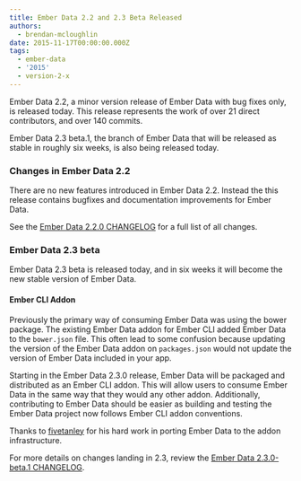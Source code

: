 ```yaml
---
title: Ember Data 2.2 and 2.3 Beta Released
authors:
  - brendan-mcloughlin
date: 2015-11-17T00:00:00.000Z
tags:
  - ember-data
  - '2015'
  - version-2-x
---
```



Ember Data 2.2, a minor version release of Ember Data with bug fixes
only, is released today. This release represents the work of over 21
direct contributors, and over 140 commits.

Ember Data 2.3 beta.1, the branch of Ember Data that will be released
as stable in roughly six weeks, is also being released today.

### Changes in Ember Data 2.2

There are no new features introduced in Ember Data 2.2. Instead the
this release contains bugfixes and documentation improvements for
Ember Data.

See the [Ember Data 2.2.0 CHANGELOG](https://github.com/emberjs/data/blob/v2.2.0/CHANGELOG.md) for a full list of all changes.


### Ember Data 2.3 beta

Ember Data 2.3 beta is released today, and in six weeks it will become the
new stable version of Ember Data.

#### Ember CLI Addon

Previously the primary way of consuming Ember Data was using the bower
package. The existing Ember Data addon for Ember CLI added Ember Data
to the `bower.json` file. This often lead to some confusion because
updating the version of the Ember Data addon on `packages.json` would
not update the version of Ember Data included in your app.


Starting in the Ember Data 2.3.0 release, Ember Data will be packaged
and distributed as an Ember CLI addon. This will allow users to
consume Ember Data in the same way that they would any other
addon. Additionally, contributing to Ember Data should be easier as
building and testing the Ember Data project now follows Ember CLI
addon conventions.

Thanks to [fivetanley](https://github.com/fivetanley) for his hard
work in porting Ember Data to the addon infrastructure.

For more details on changes landing in 2.3, review the
[Ember Data 2.3.0-beta.1 CHANGELOG](https://github.com/emberjs/data/blob/v2.3.0-beta.1/CHANGELOG.md).
